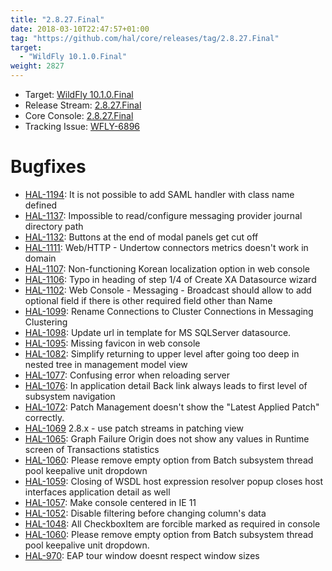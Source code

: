 ```yaml
---
title: "2.8.27.Final"
date: 2018-03-10T22:47:57+01:00
tag: "https://github.com/hal/core/releases/tag/2.8.27.Final"
target: 
  - "WildFly 10.1.0.Final"
weight: 2827
---
```

- Target: [WildFly 10.1.0.Final](http://wildfly.org/news/2016/08/19/WildFly10-1-Released/)
- Release Stream: [2.8.27.Final](https://github.com/hal/release-stream/releases/tag/2.8.27.Final)
- Core Console: [2.8.27.Final](https://github.com/hal/core/releases/tag/2.8.27.Final)
- Tracking Issue: [WFLY-6896](https://issues.jboss.org/browse/WFLY-6896)

# Bugfixes

- [HAL-1194](https://issues.jboss.org/browse/HAL-1194): It is not possible to add SAML handler with class name defined
- [HAL-1137](https://issues.jboss.org/browse/HAL-1137): Impossible to read/configure messaging provider journal directory path
- [HAL-1132](https://issues.jboss.org/browse/HAL-1132): Buttons at the end of modal panels get cut off
- [HAL-1111](https://issues.jboss.org/browse/HAL-1111): Web/HTTP - Undertow connectors metrics doesn't work in domain
- [HAL-1107](https://issues.jboss.org/browse/HAL-1107): Non-functioning Korean localization option in web console
- [HAL-1106](https://issues.jboss.org/browse/HAL-1106): Typo in heading of step 1/4 of Create XA Datasource wizard
- [HAL-1102](https://issues.jboss.org/browse/HAL-1102): Web Console - Messaging - Broadcast should allow to add optional field if there is other required field other than Name
- [HAL-1099](https://issues.jboss.org/browse/HAL-1099): Rename Connections to Cluster Connections in Messaging Clustering
- [HAL-1098](https://issues.jboss.org/browse/HAL-1098): Update url in template for MS SQLServer datasource.
- [HAL-1095](https://issues.jboss.org/browse/HAL-1095): Missing favicon in web console
- [HAL-1082](https://issues.jboss.org/browse/HAL-1082): Simplify returning to upper level after going too deep in nested tree in management model view
- [HAL-1077](https://issues.jboss.org/browse/HAL-1077): Confusing error when reloading server
- [HAL-1076](https://issues.jboss.org/browse/HAL-1076): In application detail Back link always leads to first level of subsystem navigation
- [HAL-1072](https://issues.jboss.org/browse/HAL-1072): Patch Management doesn't show the "Latest Applied Patch" correctly.
- [HAL-1069](https://issues.jboss.org/browse/HAL-1069) 2.8.x - use patch streams in patching view
- [HAL-1065](https://issues.jboss.org/browse/HAL-1065): Graph Failure Origin does not show any values in Runtime screen of Transactions statistics
- [HAL-1060](https://issues.jboss.org/browse/HAL-1060): Please remove empty option from Batch subsystem thread pool keepalive unit dropdown
- [HAL-1059](https://issues.jboss.org/browse/HAL-1059): Closing of WSDL host expression resolver popup closes host interfaces application detail as well
- [HAL-1057](https://issues.jboss.org/browse/HAL-1057): Make console centered in IE 11
- [HAL-1052](https://issues.jboss.org/browse/HAL-1052): Disable filtering before changing column's data
- [HAL-1048](https://issues.jboss.org/browse/HAL-1048): All CheckboxItem are forcible marked as required in console
- [HAL-1060](https://issues.jboss.org/browse/HAL-1060): Please remove empty option from Batch subsystem thread pool keepalive unit dropdown.
- [HAL-970](https://issues.jboss.org/browse/HAL-970): EAP tour window doesnt respect window sizes
